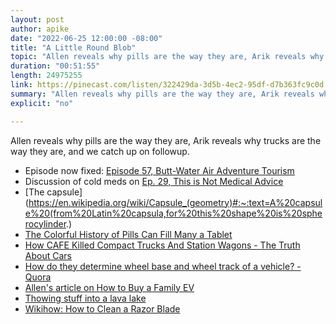 ```yaml
---
layout: post
author: apike
date: "2022-06-25 12:00:00 -08:00"
title: "A Little Round Blob"
topic: "Allen reveals why pills are the way they are, Arik reveals why trucks are the way they are, and we catch up on followup."
duration: "00:51:55"
length: 24975255
link: https://pinecast.com/listen/322429da-3d5b-4ec2-95df-d7b363fc9c0d.mp3
summary: "Allen reveals why pills are the way they are, Arik reveals why trucks are the way they are, and we catch up on followup."
explicit: "no"

---
```


Allen reveals why pills are the way they are, Arik reveals why trucks are the way they are, and we catch up on followup.

- Episode now fixed: [Episode 57, Butt-Water Air Adventure Tourism](https://funfact.fm/episodes/57)
- Discussion of cold meds on [Ep. 29, This is Not Medical Advice](https://funfact.fm/episodes/29)
- [The capsule](https://en.wikipedia.org/wiki/Capsule_(geometry)#:~:text=A%20capsule%20(from%20Latin%20capsula,for%20this%20shape%20is%20spherocylinder.)
- [The Colorful History of Pills Can Fill Many a Tablet](https://www.latimes.com/archives/la-xpm-2002-mar-25-he-booster25-story.html)
- [How CAFE Killed Compact Trucks And Station Wagons - The Truth About Cars](https://www.thetruthaboutcars.com/2012/10/how-cafe-killed-compact-trucks-and-station-wagons/)
- [How do they determine wheel base and wheel track of a vehicle? - Quora](https://www.quora.com/How-do-they-determine-wheel-base-and-wheel-track-of-a-vehicle)
- [Allen's article on How to Buy a Family EV](https://allenpike.com/2022/howto-buy-a-family-ev)
- [Thowing stuff into a lava lake](https://www.youtube.com/watch?v=kq7DDk8eLs8)
- [Wikihow: How to Clean a Razor Blade](https://www.wikihow.com/Clean-a-Razor-Blade)
